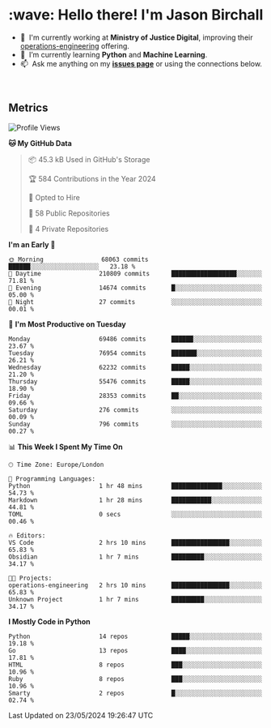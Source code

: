 <h1 align="left" id="jason-title">:wave: Hello there! I'm Jason Birchall</h1>

- :office: &nbsp;I'm currently working at **Ministry of Justice Digital**, improving their [operations-engineering](https://github.com/ministryofjustice/operations-engineering) offering.
- :seedling: &nbsp;I’m currently learning **Python** and **Machine Learning**.
- :mailbox: &nbsp;Ask me anything on my **[issues page]** or using the connections below.


<br>


<h2>Metrics</h2>

<!--START_SECTION:waka-->
![Profile Views](http://img.shields.io/badge/Profile%20Views-0-blue)

**🐱 My GitHub Data** 

> 📦 45.3 kB Used in GitHub's Storage 
 > 
> 🏆 584 Contributions in the Year 2024
 > 
> 💼 Opted to Hire
 > 
> 📜 58 Public Repositories 
 > 
> 🔑 4 Private Repositories 
 > 
**I'm an Early 🐤** 

```text
🌞 Morning                68063 commits       ██████░░░░░░░░░░░░░░░░░░░   23.18 % 
🌆 Daytime                210809 commits      ██████████████████░░░░░░░   71.81 % 
🌃 Evening                14674 commits       █░░░░░░░░░░░░░░░░░░░░░░░░   05.00 % 
🌙 Night                  27 commits          ░░░░░░░░░░░░░░░░░░░░░░░░░   00.01 % 
```
📅 **I'm Most Productive on Tuesday** 

```text
Monday                   69486 commits       ██████░░░░░░░░░░░░░░░░░░░   23.67 % 
Tuesday                  76954 commits       ███████░░░░░░░░░░░░░░░░░░   26.21 % 
Wednesday                62232 commits       █████░░░░░░░░░░░░░░░░░░░░   21.20 % 
Thursday                 55476 commits       █████░░░░░░░░░░░░░░░░░░░░   18.90 % 
Friday                   28353 commits       ██░░░░░░░░░░░░░░░░░░░░░░░   09.66 % 
Saturday                 276 commits         ░░░░░░░░░░░░░░░░░░░░░░░░░   00.09 % 
Sunday                   796 commits         ░░░░░░░░░░░░░░░░░░░░░░░░░   00.27 % 
```


📊 **This Week I Spent My Time On** 

```text
🕑︎ Time Zone: Europe/London

💬 Programming Languages: 
Python                   1 hr 48 mins        ██████████████░░░░░░░░░░░   54.73 % 
Markdown                 1 hr 28 mins        ███████████░░░░░░░░░░░░░░   44.81 % 
TOML                     0 secs              ░░░░░░░░░░░░░░░░░░░░░░░░░   00.46 % 

🔥 Editors: 
VS Code                  2 hrs 10 mins       ████████████████░░░░░░░░░   65.83 % 
Obsidian                 1 hr 7 mins         █████████░░░░░░░░░░░░░░░░   34.17 % 

🐱‍💻 Projects: 
operations-engineering   2 hrs 10 mins       ████████████████░░░░░░░░░   65.83 % 
Unknown Project          1 hr 7 mins         █████████░░░░░░░░░░░░░░░░   34.17 % 
```

**I Mostly Code in Python** 

```text
Python                   14 repos            █████░░░░░░░░░░░░░░░░░░░░   19.18 % 
Go                       13 repos            ████░░░░░░░░░░░░░░░░░░░░░   17.81 % 
HTML                     8 repos             ███░░░░░░░░░░░░░░░░░░░░░░   10.96 % 
Ruby                     8 repos             ███░░░░░░░░░░░░░░░░░░░░░░   10.96 % 
Smarty                   2 repos             █░░░░░░░░░░░░░░░░░░░░░░░░   02.74 % 
```




 Last Updated on 23/05/2024 19:26:47 UTC
<!--END_SECTION:waka-->

<!-- links -->

[issues page]: https://github.com/jasonBirchall/jasonBirchall/issues "jasonBirchall/issues"
